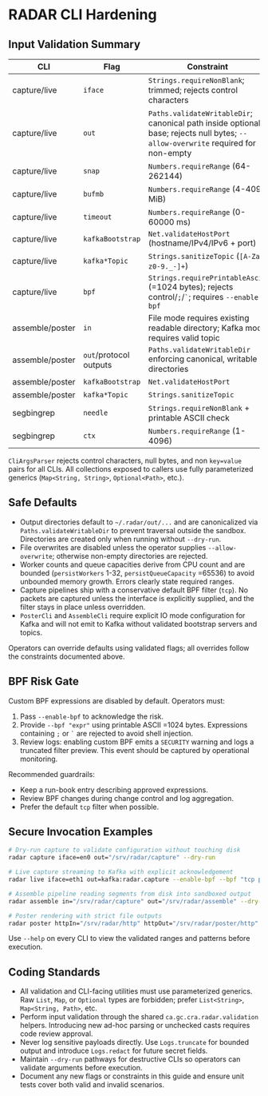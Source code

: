 # RADAR CLI Hardening

## Input Validation Summary

| CLI | Flag | Constraint |
| --- | --- | --- |
| capture/live | `iface` | `Strings.requireNonBlank`; trimmed; rejects control characters |
| capture/live | `out` | `Paths.validateWritableDir`; canonical path inside optional base; rejects null bytes; `--allow-overwrite` required for non-empty |
| capture/live | `snap` | `Numbers.requireRange` (64-262144) |
| capture/live | `bufmb` | `Numbers.requireRange` (4-4096 MiB) |
| capture/live | `timeout` | `Numbers.requireRange` (0-60000 ms) |
| capture/live | `kafkaBootstrap` | `Net.validateHostPort` (hostname/IPv4/IPv6 + port) |
| capture/live | `kafka*Topic` | `Strings.sanitizeTopic` (`[A-Za-z0-9._-]+`) |
| capture/live | `bpf` | `Strings.requirePrintableAscii` (=1024 bytes); rejects control/`;`/`` ` ``; requires `--enable-bpf` |
| assemble/poster | `in` | File mode requires existing readable directory; Kafka mode requires valid topic |
| assemble/poster | `out`/protocol outputs | `Paths.validateWritableDir` enforcing canonical, writable directories |
| assemble/poster | `kafkaBootstrap` | `Net.validateHostPort` |
| assemble/poster | `kafka*Topic` | `Strings.sanitizeTopic` |
| segbingrep | `needle` | `Strings.requireNonBlank` + printable ASCII check |
| segbingrep | `ctx` | `Numbers.requireRange` (1-4096) |

`CliArgsParser` rejects control characters, null bytes, and non `key=value` pairs for all CLIs. All collections exposed to callers use fully parameterized generics (`Map<String, String>`, `Optional<Path>`, etc.).

## Safe Defaults

* Output directories default to `~/.radar/out/...` and are canonicalized via `Paths.validateWritableDir` to prevent traversal outside the sandbox. Directories are created only when running without `--dry-run`.
* File overwrites are disabled unless the operator supplies `--allow-overwrite`; otherwise non-empty directories are rejected.
* Worker counts and queue capacities derive from CPU count and are bounded (`persistWorkers` 1-32, `persistQueueCapacity` =65536) to avoid unbounded memory growth. Errors clearly state required ranges.
* Capture pipelines ship with a conservative default BPF filter (`tcp`). No packets are captured unless the interface is explicitly supplied, and the filter stays in place unless overridden.
* `PosterCli` and `AssembleCli` require explicit IO mode configuration for Kafka and will not emit to Kafka without validated bootstrap servers and topics.

Operators can override defaults using validated flags; all overrides follow the constraints documented above.

## BPF Risk Gate

Custom BPF expressions are disabled by default. Operators must:

1. Pass `--enable-bpf` to acknowledge the risk.
2. Provide `--bpf "expr"` using printable ASCII =1024 bytes. Expressions containing `;` or `` ` `` are rejected to avoid shell injection.
3. Review logs: enabling custom BPF emits a `SECURITY` warning and logs a truncated filter preview. This event should be captured by operational monitoring.

Recommended guardrails:

* Keep a run-book entry describing approved expressions.
* Review BPF changes during change control and log aggregation.
* Prefer the default `tcp` filter when possible.

## Secure Invocation Examples

```bash
# Dry-run capture to validate configuration without touching disk
radar capture iface=en0 out="/srv/radar/capture" --dry-run

# Live capture streaming to Kafka with explicit acknowledgement
radar live iface=eth1 out=kafka:radar.capture --enable-bpf --bpf "tcp port 443"

# Assemble pipeline reading segments from disk into sandboxed output
radar assemble in="/srv/radar/capture" out="/srv/radar/assemble" --dry-run

# Poster rendering with strict file outputs
radar poster httpIn="/srv/radar/http" httpOut="/srv/radar/poster/http" --dry-run
```

Use `--help` on every CLI to view the validated ranges and patterns before execution.

## Coding Standards

* All validation and CLI-facing utilities must use parameterized generics. Raw `List`, `Map`, or `Optional` types are forbidden; prefer `List<String>`, `Map<String, Path>`, etc.
* Perform input validation through the shared `ca.gc.cra.radar.validation` helpers. Introducing new ad-hoc parsing or unchecked casts requires code review approval.
* Never log sensitive payloads directly. Use `Logs.truncate` for bounded output and introduce `Logs.redact` for future secret fields.
* Maintain `--dry-run` pathways for destructive CLIs so operators can validate arguments before execution.
* Document any new flags or constraints in this guide and ensure unit tests cover both valid and invalid scenarios.
